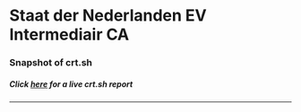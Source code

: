 # Staat der Nederlanden EV Intermediair CA
### Snapshot of crt.sh
##### Click [here](https://crt.sh/?q=6E73EB05E32843B568FE1AC7B9B0C9A6A2E945845F05B66D699E352B4BFA2F2E) for a live crt.sh report

---
